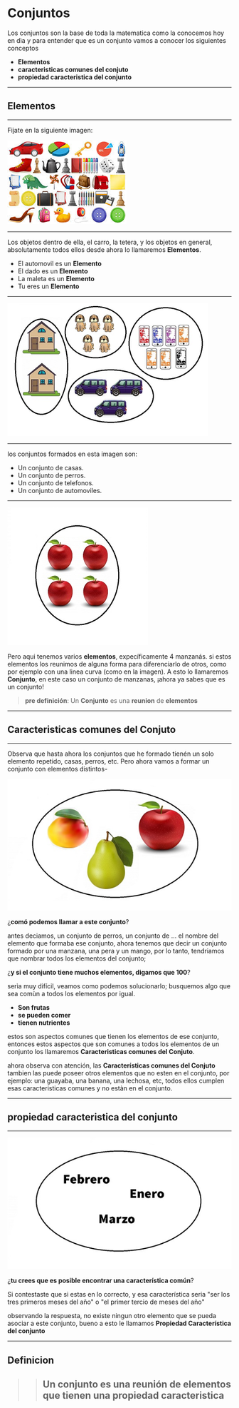 # **Conjuntos**
Los conjuntos son la base de toda la matematica como la conocemos hoy en dìa y para entender que es un conjunto vamos a conocer los siguientes conceptos 

* **Elementos**
* **caracteristicas comunes del conjuto**
* **propiedad caracteristica del conjunto**
---
## **Elementos**
___

Fijate en la siguiente imagen:


![imagen](imagenes/imagen2.jpg)
___
Los objetos dentro de ella, el carro, la tetera, y los objetos en general, absolutamente todos ellos desde ahora lo llamaremos **Elementos**.

 * El automovil es un **Elemento**
 * El dado es un **Elemento**
 * La maleta es un **Elemento**
 * Tu eres un **Elemento**

___
![imagen](imagenes/imagen.jpg)
___
los conjuntos formados en esta imagen son:

* Un conjunto de casas.
* Un conjunto de perros.
* Un conjunto de telefonos.
* Un conjunto de automoviles.
___
![](imagenes/imagen4.jpg)

Pero aqui tenemos varios **elementos**, expecíficamente 4 manzanás. si estos elementos los reunimos de alguna forma para diferenciarlo de otros, como por ejemplo con una linea curva (como en la imagen). A esto lo llamaremos **Conjunto**, en este caso un conjunto de manzanas, ¡ahora ya sabes que es un conjunto!

> **pre definición**: Un **Conjunto** es una **reunion** de **elementos**


___
## **Caracteristicas comunes del Conjuto**
___

 Observa que hasta ahora los conjuntos que he formado tienén un solo elemento repetido, casas, perros, etc. Pero ahora vamos a formar un conjunto con elementos distintos-

 ![](imagenes/imagen1.jpg)

¿**comó podemos llamar a este conjunto**?

antes deciamos, un conjunto de perros, un conjunto de ... el nombre del elemento que formaba ese conjunto, ahora tenemos que decir un conjunto formado por una manzana, una pera y un mango, por lo tanto, tendriamos que nombrar todos los elementos del conjunto;  

¿**y si el conjunto tiene muchos elementos, digamos que 100**?

 serìa muy difícil, veamos como podemos solucionarlo; busquemos algo que sea comùn a todos los elementos por igual. 

* **Son frutas** 
* **se pueden comer**
* **tienen nutrientes**

estos son aspectos comunes que tienen los elementos de ese conjunto, entonces estos aspectos que son comunes a todos los elementos de un conjunto los llamaremos **Caracteristicas comunes del Conjuto**.

ahora observa con atención, las **Características comunes del Conjuto** tambien las puede poseer otros elementos que no esten en el conjunto, por ejemplo:  una guayaba, una banana, una lechosa, etc, todos ellos cumplen esas caracteristicas comunes y no estàn en el conjunto.

___
## **propiedad caracteristica del conjunto**
___

![imagen](imagenes/imagen3.jpg)

 ¿**tu crees que es posible encontrar una característica común**?
 
Si contestaste que si estas en lo correcto, y esa característica seria "ser los tres primeros meses del año" o "el primer tercio de meses del año"

observando la respuesta, no existe ningun otro elemento que se pueda asociar a este conjunto, bueno a esto le llamamos **Propiedad Característica del conjunto**
___
## **Definicion**

>>## Un **conjunto** es una **reunión** de **elementos** que tienen una **propiedad caracteristica** 


